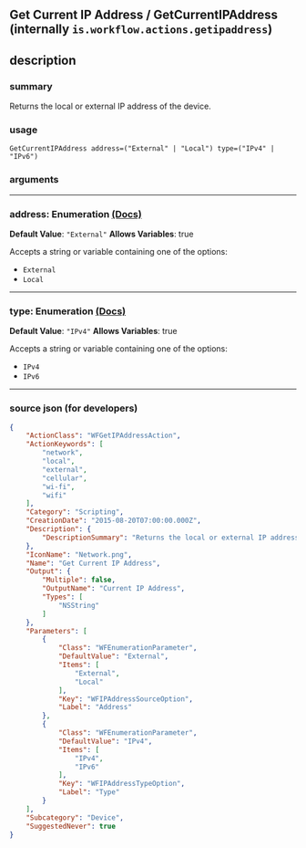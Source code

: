 
## Get Current IP Address / GetCurrentIPAddress (internally `is.workflow.actions.getipaddress`)


## description

### summary

Returns the local or external IP address of the device.


### usage
```
GetCurrentIPAddress address=("External" | "Local") type=("IPv4" | "IPv6")
```

### arguments

---

### address: Enumeration [(Docs)](https://pfgithub.github.io/shortcutslang/gettingstarted#enum-select-field)
**Default Value**: `"External"`
**Allows Variables**: true



Accepts a string 
or variable
containing one of the options:

- `External`
- `Local`

---

### type: Enumeration [(Docs)](https://pfgithub.github.io/shortcutslang/gettingstarted#enum-select-field)
**Default Value**: `"IPv4"`
**Allows Variables**: true



Accepts a string 
or variable
containing one of the options:

- `IPv4`
- `IPv6`

---

### source json (for developers)

```json
{
	"ActionClass": "WFGetIPAddressAction",
	"ActionKeywords": [
		"network",
		"local",
		"external",
		"cellular",
		"wi-fi",
		"wifi"
	],
	"Category": "Scripting",
	"CreationDate": "2015-08-20T07:00:00.000Z",
	"Description": {
		"DescriptionSummary": "Returns the local or external IP address of the device."
	},
	"IconName": "Network.png",
	"Name": "Get Current IP Address",
	"Output": {
		"Multiple": false,
		"OutputName": "Current IP Address",
		"Types": [
			"NSString"
		]
	},
	"Parameters": [
		{
			"Class": "WFEnumerationParameter",
			"DefaultValue": "External",
			"Items": [
				"External",
				"Local"
			],
			"Key": "WFIPAddressSourceOption",
			"Label": "Address"
		},
		{
			"Class": "WFEnumerationParameter",
			"DefaultValue": "IPv4",
			"Items": [
				"IPv4",
				"IPv6"
			],
			"Key": "WFIPAddressTypeOption",
			"Label": "Type"
		}
	],
	"Subcategory": "Device",
	"SuggestedNever": true
}
```
